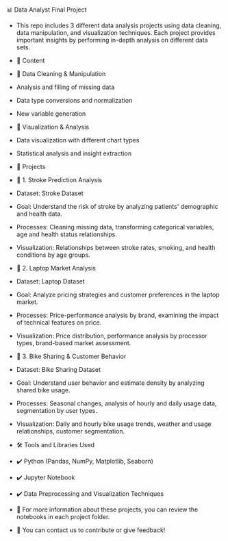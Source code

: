 📊 Data Analyst Final Project
- This repo includes 3 different data analysis projects using data cleaning, data manipulation, and visualization techniques. Each project provides important insights by performing in-depth analysis on different data sets.

- 📁 Content

- 🔹 Data Cleaning & Manipulation
- Analysis and filling of missing data
- Data type conversions and normalization
- New variable generation

- 🔹 Visualization & Analysis
- Data visualization with different chart types
- Statistical analysis and insight extraction
  
- 📂 Projects
  
- 📌 1. Stroke Prediction Analysis
- Dataset: Stroke Dataset
- Goal: Understand the risk of stroke by analyzing patients' demographic and health data.
- Processes: Cleaning missing data, transforming categorical variables, age and health status relationships.
- Visualization: Relationships between stroke rates, smoking, and health conditions by age groups.
  
- 📌 2. Laptop Market Analysis
- Dataset: Laptop Dataset
- Goal: Analyze pricing strategies and customer preferences in the laptop market.
- Processes: Price-performance analysis by brand, examining the impact of technical features on price.
- Visualization: Price distribution, performance analysis by processor types, brand-based market assessment.

- 📌 3. Bike Sharing & Customer Behavior
- Dataset: Bike Sharing Dataset
- Goal: Understand user behavior and estimate density by analyzing shared bike usage.
- Processes: Seasonal changes, analysis of hourly and daily usage data, segmentation by user types.
- Visualization: Daily and hourly bike usage trends, weather and usage relationships, customer segmentation.
  
- 🛠 Tools and Libraries Used
- ✔️ Python (Pandas, NumPy, Matplotlib, Seaborn)
- ✔️ Jupyter Notebook
- ✔️ Data Preprocessing and Visualization Techniques

- 📌 For more information about these projects, you can review the notebooks in each project folder.

- 🚀 You can contact us to contribute or give feedback!
